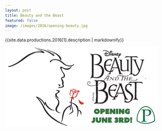 ```yaml
---
layout: post
title: Beauty and the Beast
featured: false
image: /images/2016/opening-beauty.jpg
---
```


{{site.data.productions.2016[1].description | markdownify}}

![](/images/2016/opening-beauty.jpg)